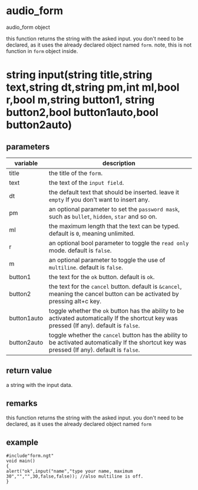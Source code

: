 # audio_form

audio_form object




this function returns the string with the asked input. you don't need to be declared, as it uses the already declared object named `form`. note, this is not function in `form` object inside.

# string input(string title,string text,string dt,string pm,int ml,bool r,bool m,string button1, string button2,bool button1auto,bool button2auto)

## parameters
variable | description
---|---
title | the title of the `form`.
text | the text of the `input field`.
dt | the default text that should be inserted. leave it `empty` If you don't want to insert any.
pm | an optional parameter to set the `password mask`, such as `bullet`, `hidden`, `star` and so on.
ml | the maximum length that the text can be typed. default is `0`, meaning unlimited.
r | an optional bool parameter to toggle the `read only` mode. default is `false`.
m | an optional parameter to toggle the use of `multiline`. default is `false`.
button1 | the text for the `ok` button. default is `ok`.
button2 | the text for the `cancel` button. default is `&cancel`, meaning the cancel button can be activated by pressing alt+c key.
button1auto | toggle whether the `ok` button has the ability to be activated automatically If the shortcut key was pressed (If any). default is `false`.
button2auto | toggle whether the `cancel` button has the ability to be activated automatically If the shortcut key was pressed (If any). default is `false`.

## return value

a string with the input data.

## remarks

this function returns the string with the asked input. you don't need to be declared, as it uses the already declared object named `form`

## example
```
#include"form.ngt"
void main()
{
alert("ok",input("name","type your name, maximum 30","","",30,false,false)); //also multiline is off.
}
```